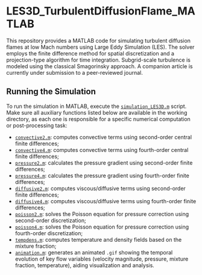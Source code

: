# LES3D_TurbulentDiffusionFlame_MATLAB

This repository provides a MATLAB code for simulating turbulent diffusion flames at low Mach numbers using Large Eddy Simulation (LES). The solver employs the finite difference method for spatial discretization and a projection-type algorithm for time integration. Subgrid-scale turbulence is modeled using the classical Smagorinsky approach. A companion article is currently under submission to a peer-reviewed journal.

## Running the Simulation

To run the simulation in MATLAB, execute the [`simulation_LES3D.m`](./simulation_LES3D.m) script. Make sure all auxiliary functions listed below are available in the working directory, as each one is responsible for a specific numerical computation or post-processing task:

- [`convective2.m`](./convective2.m): computes convective terms using second-order central finite differences;  
- [`convective4.m`](./convective4.m): computes convective terms using fourth-order central finite differences;  
- [`pressure2.m`](./pressure2.m): calculates the pressure gradient using second-order finite differences;  
- [`pressure4.m`](./pressure4.m): calculates the pressure gradient using fourth-order finite differences;  
- [`diffusive2.m`](./diffusive2.m): computes viscous/diffusive terms using second-order finite differences;  
- [`diffusive4.m`](./diffusive4.m): computes viscous/diffusive terms using fourth-order finite differences;  
- [`poisson2.m`](./poisson2.m): solves the Poisson equation for pressure correction using second-order discretization;  
- [`poisson4.m`](./poisson4.m): solves the Poisson equation for pressure correction using fourth-order discretization;  
- [`tempdens.m`](./tempdens.m): computes temperature and density fields based on the mixture fraction;  
- [`animation.m`](./animation.m): generates an animated `.gif` showing the temporal evolution of key flow variables (velocity magnitude, pressure, mixture fraction, temperature), aiding visualization and analysis.
